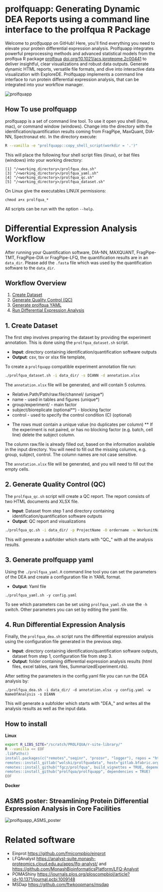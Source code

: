 # prolfquapp: Generating Dynamic DEA Reports using a command line interface to the prolfqua R Package

Welcome to *prolfquapp* on GitHub! Here, you'll find everything you need to elevate your protein differential expression analysis.
Prolfquapp integrates powerful preprocessing methods and advanced statistical models from the prolfqua R package [prolfqua](https://github.com/fgcz/prolfqua)
[doi.org/10.1021/acs.jproteome.2c00441](https://pubs.acs.org/doi/10.1021/acs.jproteome.2c00441) to deliver insightful, clear visualizations and robust data outputs. 
Generate dynamic HTML reports, versatile file formats, and dive into interactive data visualization with ExploreDE.
Prolfquapp implements a command line interface to run protein differential expression analysis, that can be integrated into your workflow manager.

![prolfquapp](https://github.com/prolfqua/prolfquapp/blob/master/inst/poster/Prolfqapp_Highlight.png?raw=true)


## How To use prolfquapp

prolfquapp is a set of command line tool. To use it open you shell (linux, mac), or command window (windows).
Change into the directory with the identification/quantification results coming from FragPipe, MaxQuant, DIA-NN, Spectronaut etc.
In the directory execute:

```bash
R --vanilla -e "prolfquapp::copy_shell_script(workdir = '.')"
```

This will place the following four shell script files (linux), or bat files (windows) into your working directory:


```
[1] "/<working_directory>/prolfqua_dea.sh"
[3] "/<working_directory>/prolfqua_yaml.sh"
[4] "/<working_directory>/prolfqua_qc.sh"
[5] "/<working_directory>/prolfqua_dataset.sh"
```

On Linux give the executables LINUX permissions:

```
chmod a+x prolfqua_*
```

All scripts can be run with the option `--help`.


# Differential Expression Analysis Workflow

After running your Quantification software, DIA-NN, MAXQUANT, FragPipe-TMT, FragPipe-DIA or FragPipe-LFQ,
the quantification results are in an `data_dir`.
Please add the `.fasta` file which was used by the quantification software to the `data_dir`.

## Workflow Overview

1. [Create Dataset](#1-create-dataset)
2. [Generate Quality Control (QC)](#2-generate-quality-control-qc)
3. [Generate prolfqua YAML](#3-generate-prolfqua-yaml)
4. [Run Differential Expression Analysis](#4-run-differential-expression-analysis)


## 1. Create Dataset

The first step involves preparing the dataset by providing the experiment annotation. This is done using the `prolfqua_dataset.sh` script.

- **Input**: directory containing identification/quantification software outputs
- **Output**: csv, tsv or xlsx file template,

To create a `prolfquapp` compatible experiment annotation file run:

```bash
./prolfqua_dataset.sh -i data_dir/ -s DIANN -d annotation.xlsx
```

The `annotation.xlsx` file will be generated, and will contain 5 columns. 

- Relative.Path/Path/raw.file/channel/ (unique*)
- name - used in tables and figures (unique*)
- group/experiment/ - main factor
- subject/bioreplicate (optional**) - blocking factor
- control - used to specify the control condition (C) (optional)

* The rows must contain a unique value (no duplicates per column)
** If the experiment is not paired, or has no blocking factor (e.g. batch, cell line) delete the subject column.

The column raw.file is already filled out, based on the information available in the input directory.
You will need to fill out the missing columns, e.g. group, subject, control. The column names are not case sensitive.


The `annotation.xlsx` file will be generated, and you will need to fill out the empty cells.

## 2. Generate Quality Control (QC)

The `prolfqua_qc.sh` script will create a QC report. The report consists of two HTML documents and XLSX file. 

- **Input**: Dataset from step 1 and directory containing identification/quantification software outputs
- **Output**: QC report and visualizations

```bash
./prolfqua_qc.sh -i data_dir/ -p ProjectName -O ordername -w WorkunitName -d annotation.xlsx -s DIANN -o where_to_write_results
```

This will generate a subfolder which starts with "QC_" with all the analysis results.

## 3. Generate prolfquapp yaml

Using the `./prolfqua_yaml.R` command line tool you can set the parameters of the DEA and create a configuration file in YAML format.

- **Output**: Yaml file 


```
./prolfqua_yaml.sh -y config.yaml
```

To see which parameters can be set using `prolfqua_yaml.sh` use the `-h` switch. Other parameters you can set by editing the yaml file.


## 4. Run Differential Expression Analysis

Finally, the `prolfqua_dea.sh` script runs the differential expression analysis using the configuration file generated in the previous step.

- **Input**: directory containing identification/quantification software outputs, dataset from step 1, configuration file from step 3.
- **Output**: folder containing differential expression analysis results (html files, excel tables, rank files, SummarizedExperiment.rds).

After setting the parameters in the config.yaml file you can run the DEA analysis by:

```
./prolfqua_dea.sh -i data_dir/ -d annotation.xlsx -y config.yaml -w NameOfAnalysis -s DIANN
```

This will generate a subfolder which starts with "DEA_" and writes all the analysis results as well as the input data.

## How to install

**Linux**

```bash
export R_LIBS_SITE="/scratch/PROLFQUA/r-site-library/"
R --vanilla << EOF
.libPaths()
install.packages(c("remotes","seqinr", "prozor", "logger"), repos = "https://stat.ethz.ch/CRAN/")
remotes::install_gitlab("wolski/prolfquadata", host="gitlab.bfabric.org")
remotes::install_github("fgcz/prolfqua", build_vignettes = TRUE, dependencies = TRUE)
remotes::install_github("prolfqua/prolfquapp", dependencies = TRUE)
EOF
```

**Docker**

## ASMS poster:  Streamlining Protein Differential Expression Analysis in Core Facilities

![prolfquapp_ASMS_poster](https://github.com/prolfqua/prolfquapp/blob/master/inst/poster/prolfquapp_PosterPNG.png?raw=true)


# Related software

- Einprot https://github.com/fmicompbio/einprot
- LFQAnalyst https://analyst-suite.monash-proteomics.cloud.edu.au/apps/lfq-analyst/ and https://github.com/MonashBioinformaticsPlatform/LFQ-Analyst
- POMAShiny https://journals.plos.org/ploscompbiol/article?id=10.1371/journal.pcbi.1009148
- MSDap https://github.com/ftwkoopmans/msdap
